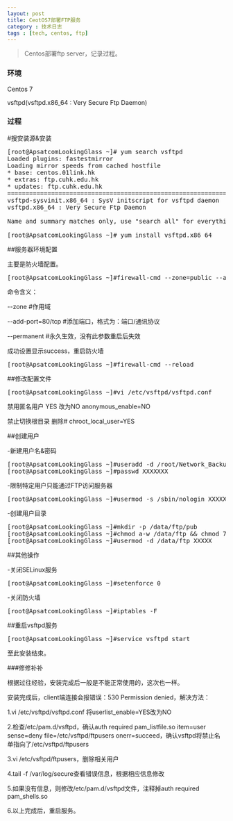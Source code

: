 ```yaml
---
layout: post
title: CeotOS7部署FTP服务
category : 技术日志
tags : [tech, centos, ftp]
---
```


>Centos部署ftp server，记录过程。

### 环境

Centos 7

vsftpd(vsftpd.x86_64 : Very Secure Ftp Daemon)

### 过程

#搜安装源&安装

<pre class="brush: cpp">
[root@ApsatcomLookingGlass ~]# yum search vsftpd
Loaded plugins: fastestmirror
Loading mirror speeds from cached hostfile
* base: centos.01link.hk
* extras: ftp.cuhk.edu.hk
* updates: ftp.cuhk.edu.hk
============================================================================================= N/S matched: vsftpd ==============================================================================================
vsftpd-sysvinit.x86_64 : SysV initscript for vsftpd daemon
vsftpd.x86_64 : Very Secure Ftp Daemon

Name and summary matches only, use "search all" for everything.

[root@ApsatcomLookingGlass ~]# yum install vsftpd.x86_64
</pre>
##服务器环境配置

主要是防火墙配置。

<pre class="brush: cpp">
[root@ApsatcomLookingGlass ~]#firewall-cmd --zone=public --add-port=21/tcp --permanent
</pre>
命令含义：

--zone #作用域

--add-port=80/tcp  #添加端口，格式为：端口/通讯协议

--permanent   #永久生效，没有此参数重启后失效

成功设置显示success，重启防火墙
<pre class="brush: cpp">
[root@ApsatcomLookingGlass ~]#firewall-cmd --reload
</pre>

##修改配置文件

<pre class="brush: cpp">
[root@ApsatcomLookingGlass ~]#vi /etc/vsftpd/vsftpd.conf
</pre>

禁用匿名用户 YES 改为NO
anonymous_enable=NO

禁止切换根目录 删除#
chroot_local_user=YES

##创建用户

-新建用户名&密码
<pre class="brush: cpp">
[root@ApsatcomLookingGlass ~]#useradd -d /root/Network_Backup/ -g ftp -s /sbin/nologin XXXXXXX
[root@ApsatcomLookingGlass ~]#passwd XXXXXXX
</pre>

-限制特定用户只能通过FTP访问服务器
<pre class="brush: cpp">
[root@ApsatcomLookingGlass ~]#usermod -s /sbin/nologin XXXXXXX
</pre>

-创建用户目录
<pre class="brush: cpp">
[root@ApsatcomLookingGlass ~]#mkdir -p /data/ftp/pub
[root@ApsatcomLookingGlass ~]#chmod a-w /data/ftp && chmod 777 -R /data/ftp/pub
[root@ApsatcomLookingGlass ~]#usermod -d /data/ftp XXXXX
</pre>

##其他操作

-关闭SELinux服务
<pre class="brush: cpp">
[root@ApsatcomLookingGlass ~]#setenforce 0
</pre>

-关闭防火墙
<pre class="brush: cpp">
[root@ApsatcomLookingGlass ~]#iptables -F
</pre>

##重启vsftpd服务
<pre class="brush: cpp">
[root@ApsatcomLookingGlass ~]#service vsftpd start
</pre>
至此安装结束。

###修修补补

根据过往经验，安装完成后一般是不能正常使用的，这次也一样。

安装完成后，client端连接会报错误：530 Permission denied，解决方法：

1.vi /etc/vsftpd/vsftpd.conf 将userlist_enable=YES改为NO

2.检查/etc/pam.d/vsftpd，确认auth required pam_listfile.so item=user sense=deny file=/etc/vsftpd/ftpusers onerr=succeed，确认vsftpd将禁止名单指向了/etc/vsftpd/ftpusers

3.vi /etc/vsftpd/ftpusers，删除相关用户

4.tail -f /var/log/secure查看错误信息，根据相应信息修改

5.如果没有信息，则修改/etc/pam.d/vsftpd文件，注释掉auth required pam_shells.so

6.以上完成后，重启服务。
